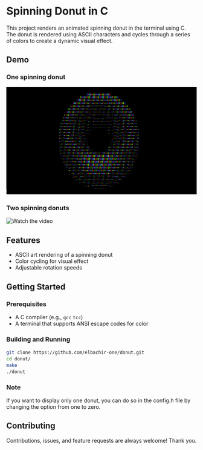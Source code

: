 # Spinning Donut in C

This project renders an animated spinning donut in the terminal using C. The donut is rendered using ASCII characters and cycles through a series of colors to create a dynamic visual effect.

## Demo

### One spinning donut

![Watch the video](assets/donut.gif)

### Two spinning donuts

![Watch the video](assets/two-donuts.gif)

## Features

- ASCII art rendering of a spinning donut
- Color cycling for visual effect
- Adjustable rotation speeds

## Getting Started

### Prerequisites

- A C compiler (e.g., `gcc` `tcc`)
- A terminal that supports ANSI escape codes for color

### Building and Running

```bash
git clone https://github.com/elbachir-one/donut.git
cd donut/
make
./donut
```
### Note

If you want to display only one donut, you can do so in the config.h file by changing the option from one to zero.

## Contributing

Contributions, issues, and feature requests are always welcome! Thank you.
